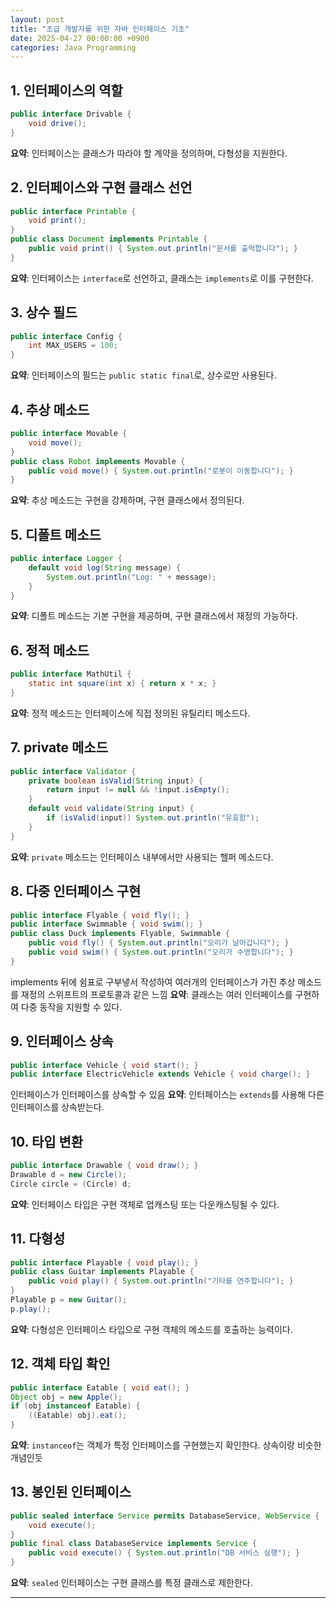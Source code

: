 ```yaml
---
layout: post
title: "초급 개발자를 위한 자바 인터페이스 기초"
date: 2025-04-27 00:00:00 +0900
categories: Java Programming
---
```


## 1. 인터페이스의 역할
```java
public interface Drivable {
    void drive();
}
```
**요약**: 인터페이스는 클래스가 따라야 할 계약을 정의하며, 다형성을 지원한다.

## 2. 인터페이스와 구현 클래스 선언
```java
public interface Printable {
    void print();
}
public class Document implements Printable {
    public void print() { System.out.println("문서를 출력합니다"); }
}
```
**요약**: 인터페이스는 `interface`로 선언하고, 클래스는 `implements`로 이를 구현한다.

## 3. 상수 필드
```java
public interface Config {
    int MAX_USERS = 100;
}
```
**요약**: 인터페이스의 필드는 `public static final`로, 상수로만 사용된다.

## 4. 추상 메소드
```java
public interface Movable {
    void move();
}
public class Robot implements Movable {
    public void move() { System.out.println("로봇이 이동합니다"); }
}
```
**요약**: 추상 메소드는 구현을 강제하며, 구현 클래스에서 정의된다.

## 5. 디폴트 메소드
```java
public interface Logger {
    default void log(String message) {
        System.out.println("Log: " + message);
    }
}
```
**요약**: 디폴트 메소드는 기본 구현을 제공하며, 구현 클래스에서 재정의 가능하다.

## 6. 정적 메소드
```java
public interface MathUtil {
    static int square(int x) { return x * x; }
}
```
**요약**: 정적 메소드는 인터페이스에 직접 정의된 유틸리티 메소드다.

## 7. private 메소드
```java
public interface Validator {
    private boolean isValid(String input) {
        return input != null && !input.isEmpty();
    }
    default void validate(String input) {
        if (isValid(input)) System.out.println("유효함");
    }
}
```
**요약**: `private` 메소드는 인터페이스 내부에서만 사용되는 헬퍼 메소드다.

## 8. 다중 인터페이스 구현
```java
public interface Flyable { void fly(); }
public interface Swimmable { void swim(); }
public class Duck implements Flyable, Swimmable {
    public void fly() { System.out.println("오리가 날아갑니다"); }
    public void swim() { System.out.println("오리가 수영합니다"); }
}
```
implements 뒤에 쉼표로 구부냏서 작성하여 여러개의 인터페이스가 가진 추상 메소드를 재정의 스위프트의 프로토콜과 같은 느낌
**요약**: 클래스는 여러 인터페이스를 구현하여 다중 동작을 지원할 수 있다.

## 9. 인터페이스 상속
```java
public interface Vehicle { void start(); }
public interface ElectricVehicle extends Vehicle { void charge(); }
```
인터페이스가 인터페이스를 상속할 수 있음
**요약**: 인터페이스는 `extends`를 사용해 다른 인터페이스를 상속받는다.

## 10. 타입 변환
```java
public interface Drawable { void draw(); }
Drawable d = new Circle();
Circle circle = (Circle) d;
```
**요약**: 인터페이스 타입은 구현 객체로 업캐스팅 또는 다운캐스팅될 수 있다.

## 11. 다형성
```java
public interface Playable { void play(); }
public class Guitar implements Playable {
    public void play() { System.out.println("기타를 연주합니다"); }
}
Playable p = new Guitar();
p.play();
```
**요약**: 다형성은 인터페이스 타입으로 구현 객체의 메소드를 호출하는 능력이다.

## 12. 객체 타입 확인
```java
public interface Eatable { void eat(); }
Object obj = new Apple();
if (obj instanceof Eatable) {
    ((Eatable) obj).eat();
}
```
**요약**: `instanceof`는 객체가 특정 인터페이스를 구현했는지 확인한다.
상속이랑 비슷한 개념인듯

## 13. 봉인된 인터페이스
```java
public sealed interface Service permits DatabaseService, WebService {
    void execute();
}
public final class DatabaseService implements Service {
    public void execute() { System.out.println("DB 서비스 실행"); }
}
```
**요약**: `sealed` 인터페이스는 구현 클래스를 특정 클래스로 제한한다.

---
